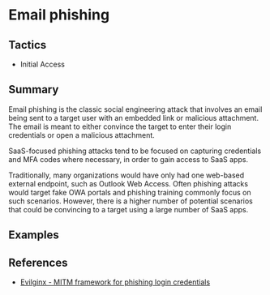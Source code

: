 # Email phishing

## Tactics
* Initial Access

## Summary
Email phishing is the classic social engineering attack that involves an email being sent to a target user with an embedded link or malicious attachment. The email is meant to either convince the target to enter their login credentials or open a malicious attachment.

SaaS-focused phishing attacks tend to be focused on capturing credentials and MFA codes where necessary, in order to gain access to SaaS apps.

Traditionally, many organizations would have only had one web-based external endpoint, such as Outlook Web Access. Often phishing attacks would target fake OWA portals and phishing training commonly focus on such scenarios. However, there is a higher number of potential scenarios that could be convincing to a target using a large number of SaaS apps.

## Examples

## References
* [Evilginx - MITM framework for phishing login credentials](https://github.com/kgretzky/evilginx2)
